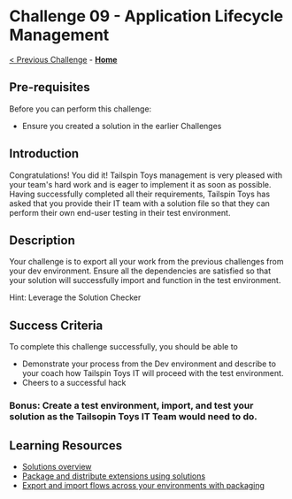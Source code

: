 # Challenge 09 - Application Lifecycle Management

[< Previous Challenge](./Challenge-08.md) - **[Home](../README.md)**

## Pre-requisites

Before you can perform this challenge:
- Ensure you created a solution in the earlier Challenges

## Introduction

Congratulations! You did it! Tailspin Toys management is very pleased with your team's hard work and is eager to implement it as soon as possible. Having successfully completed all their requirements, Tailspin Toys has asked that you provide their IT team with a solution file so that they can perform their own end-user testing in their test environment.

## Description

Your challenge is to export all your work from the previous challenges from your dev environment. Ensure all the dependencies are satisfied so that your solution will successfully import and function in the test environment.

Hint: Leverage the Solution Checker


## Success Criteria

To complete this challenge successfully, you should be able to
- Demonstrate your process from the Dev environment and describe to your coach how Tailspin Toys IT will proceed with the test environment.
- Cheers to a successful hack

### Bonus: Create a test environment, import, and test your solution as the Tailsopin Toys IT Team would need to do.

## Learning Resources

* [Solutions overview](https://docs.microsoft.com/en-us/powerapps/maker/common-data-service/solutions-overview)
* [Package and distribute extensions using solutions](https://docs.microsoft.com/en-us/powerapps/maker/common-data-service/solutions-overview)
* [Export and import flows across your environments with packaging](https://flow.microsoft.com/en-us/blog/import-export-bap-packages/)
